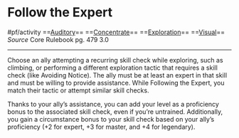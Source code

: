 # Follow the Expert
#pf/activity 
==[Auditory](../Traits/Auditory.md)== ==[Concentrate](../Traits/Concentrate.md)== ==[Exploration](../Traits/Exploration.md)== ==[Visual](../Traits/Visual.md)==
*Source* Core Rulebook pg. 479 3.0

---

Choose an ally attempting a recurring skill check while exploring, such as climbing, or performing a different exploration tactic that requires a skill check (like Avoiding Notice). The ally must be at least an expert in that skill and must be willing to provide assistance. While Following the Expert, you match their tactic or attempt similar skill checks.

Thanks to your ally’s assistance, you can add your level as a proficiency bonus to the associated skill check, even if you’re untrained. Additionally, you gain a circumstance bonus to your skill check based on your ally’s proficiency (+2 for expert, +3 for master, and +4 for legendary).